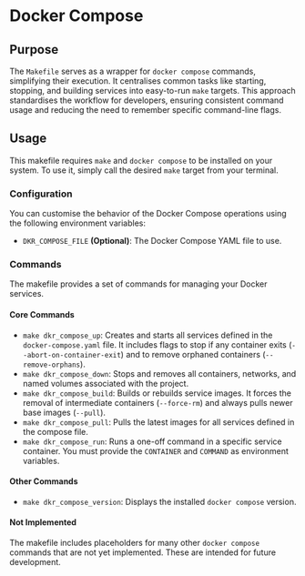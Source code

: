 # Docker Compose

## Purpose

The `Makefile` serves as a wrapper for `docker compose` commands, simplifying their execution.
It centralises common tasks like starting, stopping, and building services into easy-to-run `make` targets.
This approach standardises the workflow for developers, ensuring consistent command usage and reducing the need to remember specific command-line flags.

## Usage

This makefile requires `make` and `docker compose` to be installed on your system.
To use it, simply call the desired `make` target from your terminal.

### Configuration

You can customise the behavior of the Docker Compose operations using the following environment variables:

- `DKR_COMPOSE_FILE` **(Optional)**: The Docker Compose YAML file to use.

### Commands

The makefile provides a set of commands for managing your Docker services.

#### Core Commands

- `make dkr_compose_up`: Creates and starts all services defined in the `docker-compose.yaml` file. It includes flags to stop if any container exits (`--abort-on-container-exit`) and to remove orphaned containers (`--remove-orphans`).
- `make dkr_compose_down`: Stops and removes all containers, networks, and named volumes associated with the project.
- `make dkr_compose_build`: Builds or rebuilds service images. It forces the removal of intermediate containers (`--force-rm`) and always pulls newer base images (`--pull`).
- `make dkr_compose_pull`: Pulls the latest images for all services defined in the compose file.
- `make dkr_compose_run`: Runs a one-off command in a specific service container. You must provide the `CONTAINER` and `COMMAND` as environment variables.

#### Other Commands

- `make dkr_compose_version`: Displays the installed `docker compose` version.

#### Not Implemented

The makefile includes placeholders for many other `docker compose` commands that are not yet implemented.
These are intended for future development.
